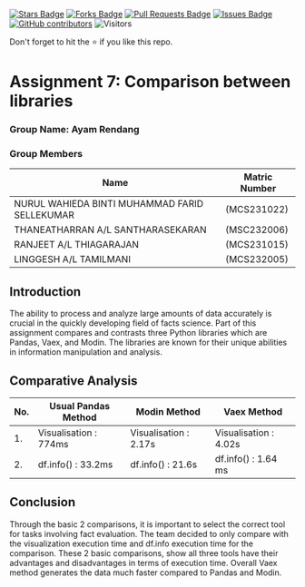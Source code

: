 <a href="https://github.com/drshahizan/Python-big-data/stargazers"><img src="https://img.shields.io/github/stars/drshahizan/Python-big-data" alt="Stars Badge"/></a>
<a href="https://github.com/drshahizan/Python-big-data/network/members"><img src="https://img.shields.io/github/forks/drshahizan/Python-big-data" alt="Forks Badge"/></a>
<a href="https://github.com/drshahizan/Python-big-data/pulls"><img src="https://img.shields.io/github/issues-pr/drshahizan/Python-big-data" alt="Pull Requests Badge"/></a>
<a href="https://github.com/drshahizan/Python-big-data/issues"><img src="https://img.shields.io/github/issues/drshahizan/Python-big-data" alt="Issues Badge"/></a>
<a href="https://github.com/drshahizan/Python-big-data/graphs/contributors"><img alt="GitHub contributors" src="https://img.shields.io/github/contributors/drshahizan/Python-big-data?color=2b9348"></a>
![Visitors](https://api.visitorbadge.io/api/visitors?path=https%3A%2F%2Fgithub.com%2Fdrshahizan%2FPython-big-data&labelColor=%23d9e3f0&countColor=%23697689&style=flat)

Don't forget to hit the :star: if you like this repo.

# Assignment 7: Comparison between libraries

### Group Name: Ayam Rendang
### Group Members

| Name          | Matric Number  | 
| ------------- | -------------- | 
| NURUL WAHIEDA BINTI MUHAMMAD FARID SELLEKUMAR   | (MCS231022)     |
|THANEATHARRAN A/L SANTHARASEKARAN    | (MSC232006)       | 
| RANJEET A/L THIAGARAJAN   | (MCS231015)         | 
| LINGGESH A/L TAMILMANI   | (MCS232005)         | 

## Introduction

The ability to process and analyze large amounts of data accurately is crucial in the quickly developing field of facts science. Part of this assignment compares and contrasts three Python libraries which are Pandas, Vaex, and Modin. The libraries are known for their unique abilities in information manipulation and analysis.

 ## Comparative Analysis
   | No. | Usual Pandas Method | Modin Method | Vaex Method |
   | --- | ------------------ | -------------------- | ------ |
   | 1.  | Visualisation : 774ms | Visualisation : 2.17s | Visualisation : 4.02s |
   | 2.  | df.info() : 33.2ms | df.info() : 21.6s | df.info() : 1.64 ms  |

## Conclusion 
Through the basic 2 comparisons, it is important to select the correct tool for tasks involving fact evaluation. The team decided to only compare with the  visualization execution time and df.info execution time for the comparison. These 2 basic comparisons, show all three tools have their advantages and disadvantages in terms of execution time. Overall Vaex method generates the data much faster compared to Pandas and Modin. 

